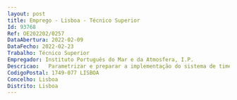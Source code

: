 ```yaml
--- 
layout: post
title: Emprego - Lisboa - Técnico Superior
Id: 93768
Ref: OE202202/0257
DataAbertura: 2022-02-09
DataFecho: 2022-02-23
Trabalho: Técnico Superior
Empregador: Instituto Português do Mar e da Atmosfera, I.P.
Descricao:   Parametrizar e preparar a implementação do sistema de timesheets no Instituto Português do Mar e da Atmosfera, I.P.    Proceder ao registo, controlo e arquivo em suporte físico e digital de todas as timesheets dos trabalhadores do IPMA, I.P.   Colaborar no Divisão de Recursos Humanos em processos de avaliação de desempenho e recrutamento   Elaborar e apresentar indicadores em matérias no âmbito das competências da Divisão de Recursos Humanos do IPMA, IP.
CodigoPostal: 1749-077 LISBOA
Concelho: Lisboa
Distrito: Lisboa
--- 
```

